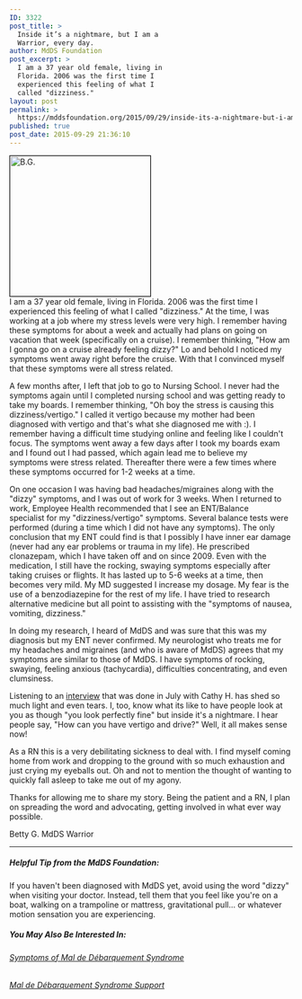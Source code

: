 ```yaml
---
ID: 3322
post_title: >
  Inside it’s a nightmare, but I am a
  Warrior, every day.
author: MdDS Foundation
post_excerpt: >
  I am a 37 year old female, living in
  Florida. 2006 was the first time I
  experienced this feeling of what I
  called "dizziness."
layout: post
permalink: >
  https://mddsfoundation.org/2015/09/29/inside-its-a-nightmare-but-i-am-a-warrior-every-day/
published: true
post_date: 2015-09-29 21:36:10
---
```

<div><img class="alignleft wp-image-5440 size-full" style="border: 1px solid #000000;" src="https://mddsfoundation.org/wp-content/uploads/2017/08/bettyg.jpg" alt="B.G." width="250" height="250" /></div>
I am a 37 year old female, living in Florida. 2006 was the first time I experienced this feeling of what I called "dizziness." At the time, I was working at a job where my stress levels were very high. I remember having these symptoms for about a week and actually had plans on going on vacation that week (specifically on a cruise). I remember thinking, "How am I gonna go on a cruise already feeling dizzy?" Lo and behold I noticed my symptoms went away right before the cruise. With that I convinced myself that these symptoms were all stress related.

A few months after, I left that job to go to Nursing School. I never had the symptoms again until I completed nursing school and was getting ready to take my boards. I remember thinking, "Oh boy the stress is causing this dizziness/vertigo." I called it vertigo because my mother had been diagnosed with vertigo and that's what she diagnosed me with :). I remember having a difficult time studying online and feeling like I couldn't focus. The symptoms went away a few days after I took my boards exam and I found out I had passed, which again lead me to believe my symptoms were stress related. Thereafter there were a few times where these symptoms occurred for 1-2 weeks at a time.

On one occasion I was having bad headaches/migraines along with the "dizzy" symptoms, and I was out of work for 3 weeks. When I returned to work, Employee Health recommended that I see an ENT/Balance specialist for my "dizziness/vertigo" symptoms. Several balance tests were performed (during a time which I did not have any symptoms). The only conclusion that my ENT could find is that I possibly I have inner ear damage (never had any ear problems or trauma in my life). He prescribed clonazepam, which I have taken off and on since 2009. Even with the medication, I still have the rocking, swaying symptoms especially after taking cruises or flights. It has lasted up to 5-6 weeks at a time, then becomes very mild. My MD suggested I increase my dosage. My fear is the use of a benzodiazepine for the rest of my life. I have tried to research alternative medicine but all point to assisting with the "symptoms of nausea, vomiting, dizziness."

In doing my research, I heard of MdDS and was sure that this was my diagnosis but my ENT never confirmed. My neurologist who treats me for my headaches and migraines (and who is aware of MdDS) agrees that my symptoms are similar to those of MdDS. I have symptoms of rocking, swaying, feeling anxious (tachycardia), difficulties concentrating, and even clumsiness.

Listening to an <a href="http://cbsloc.al/1OgjbwH" target="_blank" rel="noopener">interview</a> that was done in July with Cathy H. has shed so much light and even tears. I, too, know what its like to have people look at you as though "you look perfectly fine" but inside it's a nightmare. I hear people say, "How can you have vertigo and drive?" Well, it all makes sense now!

As a RN this is a very debilitating sickness to deal with. I find myself coming home from work and dropping to the ground with so much exhaustion and just crying my eyeballs out. Oh and not to mention the thought of wanting to quickly fall asleep to take me out of my agony.

Thanks for allowing me to share my story. Being the patient and a RN, I plan on spreading the word and advocating, getting involved in what ever way possible.
<div>Betty G.
MdDS Warrior</div>

<hr />

<h5>Helpful Tip from the MdDS Foundation:</h5>
If you haven't been diagnosed with MdDS yet, avoid using the word "dizzy" when visiting your doctor. Instead, tell them that you feel like you're on a boat, walking on a trampoline or mattress, gravitational pull… or whatever motion sensation you are experiencing.
<h5 id="you-may-also-be-interested-in">You May Also Be Interested In:</h5>
<h6 id="symptoms-of-mal-de-debarquement-syndrome"><a href="https://mddsfoundation.org/symptoms/">Symptoms of Mal de Débarquement Syndrome</a></h6>
<h6 id="mal-de-debarquement-syndrome-help"><a href="https://mddsfoundation.org/support/">Mal de Débarquement Syndrome Support</a></h6>